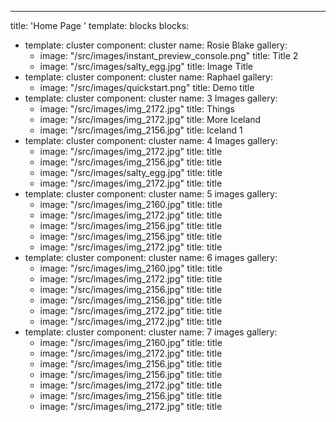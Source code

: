 ---
title: 'Home Page '
template: blocks
blocks:
- template: cluster
  component: cluster
  name: Rosie Blake
  gallery:
  - image: "/src/images/instant_preview_console.png"
    title: Title 2
  - image: "/src/images/salty_egg.jpg"
    title: Image Title
- template: cluster
  component: cluster
  name: Raphael
  gallery:
  - image: "/src/images/quickstart.png"
    title: Demo title
- template: cluster
  component: cluster
  name: 3 Images
  gallery:
  - image: "/src/images/img_2172.jpg"
    title: Things
  - image: "/src/images/img_2172.jpg"
    title: More Iceland
  - image: "/src/images/img_2156.jpg"
    title: Iceland 1
- template: cluster
  component: cluster
  name: 4 Images
  gallery:
  - image: "/src/images/img_2172.jpg"
    title: title
  - image: "/src/images/img_2156.jpg"
    title: title
  - image: "/src/images/salty_egg.jpg"
    title: title
  - image: "/src/images/img_2172.jpg"
    title: title
- template: cluster
  component: cluster
  name: 5 images
  gallery:
  - image: "/src/images/img_2160.jpg"
    title: title
  - image: "/src/images/img_2172.jpg"
    title: title
  - image: "/src/images/img_2156.jpg"
    title: title
  - image: "/src/images/img_2156.jpg"
    title: title
  - image: "/src/images/img_2172.jpg"
    title: title
- template: cluster
  component: cluster
  name: 6 images
  gallery:
  - image: "/src/images/img_2160.jpg"
    title: title
  - image: "/src/images/img_2172.jpg"
    title: title
  - image: "/src/images/img_2156.jpg"
    title: title
  - image: "/src/images/img_2156.jpg"
    title: title
  - image: "/src/images/img_2172.jpg"
    title: title
  - image: "/src/images/img_2172.jpg"
    title: title
- template: cluster
  component: cluster
  name: 7 images
  gallery:
  - image: "/src/images/img_2160.jpg"
    title: title
  - image: "/src/images/img_2172.jpg"
    title: title
  - image: "/src/images/img_2156.jpg"
    title: title
  - image: "/src/images/img_2156.jpg"
    title: title
  - image: "/src/images/img_2172.jpg"
    title: title
  - image: "/src/images/img_2156.jpg"
    title: title
  - image: "/src/images/img_2172.jpg"
    title: title
